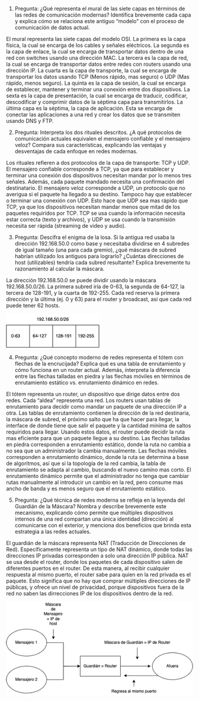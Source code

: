 1. Pregunta: ¿Qué representa el mural de las siete capas en términos de las redes de comunicación modernas? Identifica brevemente cada capa y explica cómo se relaciona este antiguo “modelo” con el proceso de comunicación de datos actual.

El mural representa las siete capas del modelo OSI. La primera es la capa física, la cual se encarga de los cables y señales eléctricos. La segunda es la capa de enlace, la cual se encarga de transportar datos dentro de una red con switches usando una dirección MAC. La tercera es la capa de red, la cual se encarga de transportar datos entre redes con routers usando una dirección IP. La cuarta es la capa de transporte, la cual se encarga de transportar los datos usando TCP (Menos rápido, mas seguro) o UDP (Mas rápido, menos seguro). La quinta es la capa de sesión, la cual se encarga de establecer, mantener y terminar una conexión entre dos dispositivos. La sexta es la capa de presentación, la cual se encarga de traducir, codificar, descodificar y comprimir datos de la séptima capa para transmitirlos. La última capa es la séptima, la capa de aplicación. Esta se encarga de conectar las aplicaciones a una red y crear los datos que se transmiten usando DNS y FTP.

2. Pregunta: Interpreta los dos rituales descritos. ¿A qué protocolos de comunicación actuales equivalen el mensajero confiable y el mensajero veloz? Compara sus características, explicando las ventajas y desventajas de cada enfoque en redes modernas.

Los rituales refieren a dos protocolos de la capa de transporte: TCP y UDP. El mensajero confiable corresponde a TCP, ya que para establecer y terminar una conexión dos dispositivos necesitan mandar por lo menos tres señales. Además, cada paquete mandado necesita una confirmación del destinatario. El mensajero veloz corresponde a UDP, un protocolo que no averigua si el paquete ha llegado a su destino. Tampoco hay que establecer o terminar una conexión con UDP. Esto hace que UDP sea mas rápido que TCP, ya que los dispositivos necesitan mandar menos que mitad de los paquetes requiridos por TCP. TCP se usa cuando la información necesita estar correcta (texto y archivos), y UDP se usa cuando la transmisión necesita ser rápida (streaming de video y audio).

3. Pregunta: Descifra el enigma de la losa. Si la antigua red usaba la dirección 192.168.50.0 como base y necesitaba dividirse en 4 subredes de igual tamaño (una para cada gremio), ¿qué máscara de subred habrían utilizado los antiguos para lograrlo? ¿Cuántas direcciones de host (utilizables) tendría cada subred resultante? Explica brevemente tu razonamiento al calcular la máscara.

La dirección 192.168.50.0 se puede dividir usando la máscara 192.168.50.0/26. La primera subred iría de 0-63, la segunda de 64-127, la tercera de 128-191, y la cuarta de 192-255. Cada red reserva la primera dirección y la última (ej. 0 y 63) para el router y broadcast, así que cada red puede tener 62 hosts.

![Figura 2](/Diagramas/Figura2.png)

4. Pregunta: ¿Qué concepto moderno de redes representa el tótem con flechas de la encrucijada? Explica qué es una tabla de enrutamiento y cómo funciona en un router actual. Además, interpreta la diferencia entre las flechas talladas en piedra y las flechas móviles en términos de enrutamiento estático vs. enrutamiento dinámico en redes.

El tótem representa un router, un dispositivo que dirige datos entre dos redes. Cada “aldea” representa una red. Los routers usan tablas de enrutamiento para decidir como mandar un paquete de una dirección IP a otra. Las tablas de enrutamiento contienen la dirección de la red destinaria, la máscara de subred, el próximo salto que ha que hacer para llegar, la interface de donde tiene que salir el paquete y la cantidad mínima de saltos requiridos para llegar. Usando estos datos, el router puede decidir la ruta mas eficiente para que un paquete llegue a su destino. Las flechas talladas en piedra corresponden a enrutamiento estático, donde la ruta no cambia a no sea que un administrador la cambia manualmente. Las flechas móviles corresponden a enrutamiento dinámico, donde la ruta se determina a base de algoritmos, así que si la topología de la red cambia, la tabla de enrutamiento se adapta al cambio, buscando el nuevo camino mas corto. El enrutamiento dinámico permite que el administrador no tenga que cambiar rutas manualmente al introducir un cambio en la red, pero consume mas ancho de banda y es menos seguro que el enrutamiento estático.

5. Pregunta: ¿Qué técnica de redes moderna se refleja en la leyenda del Guardián de la Máscara? Nombra y describe brevemente este mecanismo, explicando cómo permite que múltiples dispositivos internos de una red compartan una única identidad (dirección) al comunicarse con el exterior, y menciona dos beneficios que brinda esta estrategia a las redes actuales.

El guardián de la máscara representa NAT (Traducción de Direcciones de Red). Específicamente representa un tipo de NAT dinámico, donde todas las direcciones IP privadas corresponden a solo una dirección IP pública. NAT se usa desde el router, donde los paquetes de cada dispositivo salen de diferentes puertos en el router. De esta manera, al recibir cualquier respuesta al mismo puerto, el router sabe para quien en la red privada es el paquete. Esto significa que no hay que comprar múltiples direcciones de IP públicas, y ofrece un nivel de privacidad, porque dispositivos fuera de la red no saben las dirrecciones IP de los dispositivos dentro de la red.

![Figura 1](/Diagramas/Figura1.png)
